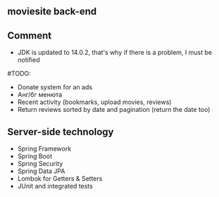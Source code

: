 ## moviesite back-end

## Comment 
* JDK is updated to 14.0.2, 
that's why if there is a problem, I must be notified

#TODO:
  * Donate system for an ads
  * Анг/бг менюта
  * Recent activity (bookmarks, upload movies, reviews)
  * Return reviews sorted by date and pagination (return the date too)

## Server-side technology
* Spring Framework
* Spring Boot
* Spring Security
* Spring Data JPA
* Lombok for Getters & Setters 
* JUnit and integrated tests
